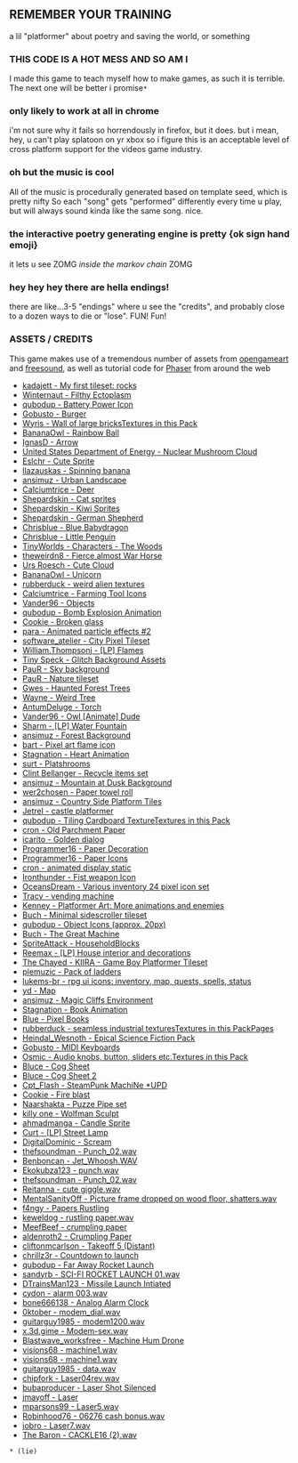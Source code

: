 REMEMBER YOUR TRAINING
-----------------------------------

a lil "platformer" about poetry and saving the world, or something

### THIS CODE IS A HOT MESS AND SO AM I

I made this game to teach myself how to make games, as such it is terrible. The next one will be better i promise`*` 

### only likely to work at all in chrome

i'm not sure why it fails so horrendously in firefox, but it does. but i mean, hey, u can't play splatoon on yr xbox so i figure this is an acceptable level of cross platform support for the videos game industry.

### oh but the music is cool

All of the music is procedurally generated based on template seed, which is pretty nifty
So each "song" gets "performed" differently every time u play, but will always sound kinda like the same song.
nice.

### the interactive poetry generating engine is pretty {ok sign hand emoji}

it lets u see ZOMG _inside the markov chain_ ZOMG

### hey hey hey there are hella endings!

there are like...3-5 "endings" where u see the "credits", and probably close to a dozen ways to die or "lose". FUN! Fun!

### ASSETS / CREDITS

This game makes use of a tremendous number of assets from [opengameart](http://opengameart.org/) and [freesound](https://www.freesound.org/), as well as tutorial code for [Phaser](http://phaser.io/) from around the web

- [kadajett - My first tileset: rocks](http://opengameart.org/content/my-first-tileset-rocks)
- [Winternaut - Filthy Ectoplasm](http://opengameart.org/content/filthy-ectoplasm)
- [qubodup - Battery Power Icon](http://opengameart.org/content/battery-power-icon)
- [Gobusto - Burger](http://opengameart.org/content/burger)
- [Wyris - Wall of large bricksTextures in this Pack](http://opengameart.org/content/wall-of-large-bricks)
- [BananaOwl - Rainbow Ball](http://opengameart.org/content/rainbow-ball)
- [IgnasD - Arrow](http://opengameart.org/content/arrow)
- [United States Department of Energy - Nuclear Mushroom Cloud](http://opengameart.org/content/nuclear-mushroom-cloud)
- [Eslchr - Cute Sprite](http://opengameart.org/content/cute-sprite)
- [llazauskas - Spinning banana](http://opengameart.org/content/spinning-banana)
- [ansimuz - Urban Landscape](http://opengameart.org/content/urban-landscape)
- [Calciumtrice - Deer](http://opengameart.org/content/deer)
- [Shepardskin - Cat sprites](http://opengameart.org/content/cat-sprites)
- [Shepardskin - Kiwi Sprites](http://opengameart.org/content/kiwi-sprites)
- [Shepardskin - German Shepherd](http://opengameart.org/content/german-shepherd-0)
- [Chrisblue - Blue Babydragon](http://opengameart.org/content/blue-babydragon)
- [Chrisblue - Little Penguin](http://opengameart.org/content/little-penguin)
- [TinyWorlds - Characters  - The Woods](http://opengameart.org/content/characters-the-woods)
- [theweirdn8 - Fierce almost War Horse](http://opengameart.org/content/fierce-almost-war-horse)
- [Urs Roesch - Cute Cloud](http://opengameart.org/content/cute-cloud)
- [BananaOwl - Unicorn](http://opengameart.org/content/unicorn)
- [rubberduck - weird alien textures](http://opengameart.org/content/weird-alien-textures)
- [Calciumtrice - Farming Tool Icons](http://opengameart.org/content/farming-tool-icons)
- [Vander96 - Objects](http://opengameart.org/content/objects-0)
- [qubodup - Bomb Explosion Animation](http://opengameart.org/content/bomb-explosion-animation)
- [Cookie - Broken glass](http://opengameart.org/content/broken-glass)
- [para - Animated particle effects #2](http://opengameart.org/content/animated-particle-effects-2)
- [software_atelier - City Pixel Tileset](http://opengameart.org/content/city-pixel-tileset)
- [William.Thompsonj - [LP] Flames](http://opengameart.org/content/lpc-flames)
- [Tiny Speck - Glitch Background Assets](http://opengameart.org/content/glitch-background-assets)
- [PauR - Sky background](http://opengameart.org/content/sky-background)
- [PauR - Nature tileset](http://opengameart.org/content/nature-tileset)
- [Gwes - Haunted Forest Trees](http://opengameart.org/content/haunted-forest-trees)
- [Wayne - Weird Tree](http://opengameart.org/content/weird-tree)
- [AntumDeluge - Torch](http://opengameart.org/content/torch-0)
- [Vander96 - Owl [Animate] Dude](http://opengameart.org/content/owl-animated-dude)
- [Sharm - [LP] Water Fountain](http://opengameart.org/content/lpc-water-fountain)
- [ansimuz - Forest Background](http://opengameart.org/content/forest-background)
- [bart - Pixel art flame icon](http://opengameart.org/content/pixel-art-flame-icon)
- [Stagnation - Heart Animation](http://opengameart.org/content/heart-animation)
- [surt - Platshrooms](http://opengameart.org/content/platshrooms)
- [Clint Bellanger - Recycle items set](http://opengameart.org/content/recycle-items-set)
- [ansimuz - Mountain at Dusk Background](http://opengameart.org/content/mountain-at-dusk-background)
- [wer2chosen - Paper towel roll](http://opengameart.org/content/paper-towel-roll)
- [ansimuz - Country Side Platform Tiles](http://opengameart.org/content/country-side-platform-tiles)
- [Jetrel - castle platformer](http://opengameart.org/content/castle-platformer)
- [qubodup - Tiling Cardboard TextureTextures in this Pack](http://opengameart.org/content/tiling-cardboard-texture)
- [cron - Old Parchment Paper](http://opengameart.org/content/old-parchment-paper)
- [icarito - Golden dialog](http://opengameart.org/content/golden-dialog)
- [Programmer16 - Paper Decoration](http://opengameart.org/content/paper-decoration)
- [Programmer16 - Paper Icons](http://opengameart.org/content/paper-icons)
- [cron - animated display static](http://opengameart.org/content/animated-display-static)
- [Ironthunder - Fist weapon Icon](http://opengameart.org/content/fist-weapon-icon)
- [OceansDream - Various inventory 24 pixel icon set](http://opengameart.org/content/various-inventory-24-pixel-icon-set)
- [Tracy - vending machine](http://opengameart.org/content/vending-machine)
- [Kenney - Platformer Art: More animations and enemies](http://opengameart.org/content/platformer-art-more-animations-and-enemies)
- [Buch - Minimal sidescroller tileset](http://opengameart.org/content/minimal-sidescroller-tileset)
- [qubodup - Object Icons (approx. 20px)](http://opengameart.org/content/object-icons-approx-20px)
- [Buch - The Great Machine](http://opengameart.org/content/the-great-machine)
- [SpriteAttack - HouseholdBlocks](http://opengameart.org/content/householdblocks)
- [Reemax - [LP] House interior and decorations](http://opengameart.org/content/lpc-house-interior-and-decorations)
- [The Chayed - KIIRA - Game Boy Platformer Tileset](http://opengameart.org/content/game-boy-platformer-tileset)
- [plemuzic - Pack of ladders](http://opengameart.org/content/pack-of-ladders)
- [lukems-br - rpg ui icons: inventory, map, quests, spells, status](http://opengameart.org/content/rpg-ui-icons-inventory-map-quests-spells-status)
- [yd - Map](http://opengameart.org/content/map)
- [ansimuz - Magic Cliffs Environment](http://opengameart.org/content/magic-cliffs-environment)
- [Stagnation - Book Animation](http://opengameart.org/content/book-animation)
- [Blue - Pixel Books](http://opengameart.org/content/pixel-books)
- [rubberduck - seamless industrial texturesTextures in this PackPages](http://opengameart.org/content/seamless-industrial-textures)
- [Heindal_Wesnoth - Epical Science Fiction Pack](http://opengameart.org/content/epical-science-fiction-pack)
- [Gobusto - MIDI Keyboards](http://opengameart.org/content/midi-keyboards)
- [Osmic - Audio knobs, button, sliders etc.Textures in this Pack](http://opengameart.org/content/audio-knobs-button-sliders-etc)
- [Bluce - Cog Sheet](http://opengameart.org/content/cog-sheet)
- [Bluce - Cog Sheet 2](http://opengameart.org/content/cog-sheet-2)
- [Cpt_Flash - SteamPunk MachiNe *UPD](http://opengameart.org/content/steampunk-machine-upd)
- [Cookie - Fire blast](http://opengameart.org/content/fire-blast)
- [Naarshakta - Puzze Pipe set](http://opengameart.org/content/puzze-pipe-set)
- [killy one - Wolfman Sculpt](http://opengameart.org/content/wolfman-sculpt)
- [ahmadmanga - Candle Sprite](http://opengameart.org/content/candle-sprite)
- [Curt - [LP] Street Lamp](http://opengameart.org/content/lpc-street-lamp)
- [DigitalDominic - Scream](https://www.freesound.org/people/DigitalDominic/sounds/175385/)
- [thefsoundman - Punch_02.wav](https://www.freesound.org/people/thefsoundman/sounds/118513/)
- [Benboncan - Jet_Whoosh.WAV](https://www.freesound.org/people/Benboncan/sounds/167563/)
- [Ekokubza123 - punch.wav](https://www.freesound.org/people/Ekokubza123/sounds/104183/)
- [thefsoundman - Punch_02.wav](https://www.freesound.org/people/thefsoundman/sounds/118513/)
- [Reitanna - cute giggle.wav](https://www.freesound.org/people/Reitanna/sounds/252218/)
- [MentalSanityOff - Picture frame dropped on wood floor, shatters.wav](https://www.freesound.org/people/MentalSanityOff/sounds/156578/)
- [f4ngy - Papers Rustling](https://www.freesound.org/people/f4ngy/sounds/240789/)
- [keweldog - rustling paper.wav](https://www.freesound.org/people/keweldog/sounds/181774/)
- [MeefBeef - crumpling paper](https://www.freesound.org/people/MeefBeef/sounds/333256/)
- [aldenroth2 - Crumpling Paper](https://www.freesound.org/people/aldenroth2/sounds/272015/)
- [cliftonmcarlson - Takeoff 5 (Distant)](https://www.freesound.org/people/cliftonmcarlson/sounds/251976/)
- [chrillz3r - Countdown to launch](https://www.freesound.org/people/chrillz3r/sounds/262551/)
- [qubodup - Far Away Rocket Launch](https://www.freesound.org/people/qubodup/sounds/211617/)
- [sandyrb - SCI-FI ROCKET LAUNCH 01.wav](https://www.freesound.org/people/sandyrb/sounds/86295/)
- [DTrainsMan123 - Missile Launch Intiated](https://www.freesound.org/people/DTrainsMan123/sounds/320355/)
- [cydon - alarm 003.wav](https://www.freesound.org/people/cydon/sounds/127708/)
- [bone666138 - Analog Alarm Clock](https://www.freesound.org/people/bone666138/sounds/198841/)
- [0ktober - modem_dial.wav](https://www.freesound.org/people/0ktober/sounds/188828/)
- [guitarguy1985 - modem1200.wav](https://www.freesound.org/people/guitarguy1985/sounds/78657/)
- [x.3d.gime - Modem-sex.wav](https://www.freesound.org/people/x.3d.gime/sounds/54041/)
- [Blastwave_worksfree - Machine Hum Drone](https://www.freesound.org/people/Blastwave_worksfree/sounds/332660/)
- [visions68 - machine1.wav](https://www.freesound.org/people/visions68/sounds/279013/)
- [visions68 - machine1.wav](https://www.freesound.org/people/visions68/sounds/279013/)
- [guitarguy1985 - data.wav](https://www.freesound.org/people/guitarguy1985/sounds/52780/)
- [chipfork - Laser04rev.wav](https://www.freesound.org/people/chipfork/sounds/73226/)
- [bubaproducer - Laser Shot Silenced](https://www.freesound.org/people/bubaproducer/sounds/151022/)
- [jmayoff - Laser](https://www.freesound.org/people/jmayoff/sounds/253446/)
- [mparsons99 - Laser5.wav](https://www.freesound.org/people/mparsons99/sounds/89493/)
- [Robinhood76 - 06276 cash bonus.wav](https://www.freesound.org/people/Robinhood76/sounds/333489/)
- [jobro - Laser7.wav](https://www.freesound.org/people/jobro/sounds/35684/)
- [The Baron - CACKLE16 (2).wav](https://www.freesound.org/people/The%20Baron/sounds/98384/)


```
* (lie)
```